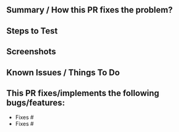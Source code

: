 <!--- Thanks for submitting a pull request! Please provide enough information -->
<!--- so that others can review your pull request. We will review it as soon as possible -->

<!--- Make sure that the Travis tests pass in your PR -->
<!--- and that you are also using the elementary code style guidelines. -->
<!--- The code guideline is available here: https://elementary.io/docs/code/reference -->

## Summary / How this PR fixes the problem?
<!--- Please write a description here -->

## Steps to Test
<!--- In case your change requires testing, this should show that your code is solid! -->

## Screenshots
<!--- Share a screenshot with us if it was a visual change, -->
<!--- preferably with before/after shots -->

## Known Issues / Things To Do
<!--- If your PR is in progress or you know something is wrong with the code -->
<!--- write it here so we can help/discuss it -->
<!--- This is also a good place for a checklist with things left to fix in the PR -->

## This PR fixes/implements the following **bugs/features**:
<!--- If there was an issue that this PR targets, adding it here will auto close it -->

- Fixes #<!--- Replace me with Issue number -->
- Fixes #<!--- Replace me with Issue number -->
